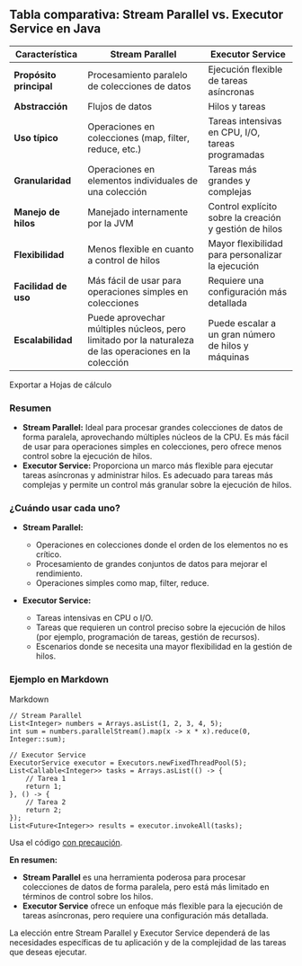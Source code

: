 ## Tabla comparativa: Stream Parallel vs. Executor Service en Java

| Característica | Stream Parallel | Executor Service |
| --- | --- | --- |
| **Propósito principal** | Procesamiento paralelo de colecciones de datos | Ejecución flexible de tareas asíncronas |
| **Abstracción** | Flujos de datos | Hilos y tareas |
| **Uso típico** | Operaciones en colecciones (map, filter, reduce, etc.) | Tareas intensivas en CPU, I/O, tareas programadas |
| **Granularidad** | Operaciones en elementos individuales de una colección | Tareas más grandes y complejas |
| **Manejo de hilos** | Manejado internamente por la JVM | Control explícito sobre la creación y gestión de hilos |
| **Flexibilidad** | Menos flexible en cuanto a control de hilos | Mayor flexibilidad para personalizar la ejecución |
| **Facilidad de uso** | Más fácil de usar para operaciones simples en colecciones | Requiere una configuración más detallada |
| **Escalabilidad** | Puede aprovechar múltiples núcleos, pero limitado por la naturaleza de las operaciones en la colección | Puede escalar a un gran número de hilos y máquinas |

Exportar a Hojas de cálculo

### Resumen

*   **Stream Parallel:** Ideal para procesar grandes colecciones de datos de forma paralela, aprovechando múltiples núcleos de la CPU. Es más fácil de usar para operaciones simples en colecciones, pero ofrece menos control sobre la ejecución de hilos.
*   **Executor Service:** Proporciona un marco más flexible para ejecutar tareas asíncronas y administrar hilos. Es adecuado para tareas más complejas y permite un control más granular sobre la ejecución de hilos.

### ¿Cuándo usar cada uno?

*   **Stream Parallel:**
    
    *   Operaciones en colecciones donde el orden de los elementos no es crítico.
    *   Procesamiento de grandes conjuntos de datos para mejorar el rendimiento.
    *   Operaciones simples como map, filter, reduce.
*   **Executor Service:**
    
    *   Tareas intensivas en CPU o I/O.
    *   Tareas que requieren un control preciso sobre la ejecución de hilos (por ejemplo, programación de tareas, gestión de recursos).
    *   Escenarios donde se necesita una mayor flexibilidad en la gestión de hilos.

### Ejemplo en Markdown

Markdown

```
// Stream Parallel
List<Integer> numbers = Arrays.asList(1, 2, 3, 4, 5);
int sum = numbers.parallelStream().map(x -> x * x).reduce(0, Integer::sum);

// Executor Service
ExecutorService executor = Executors.newFixedThreadPool(5);
List<Callable<Integer>> tasks = Arrays.asList(() -> {
    // Tarea 1
    return 1;
}, () -> {
    // Tarea 2
    return 2;
});
List<Future<Integer>> results = executor.invokeAll(tasks);
```

Usa el código [con precaución](/faq#coding).

**En resumen:**

*   **Stream Parallel** es una herramienta poderosa para procesar colecciones de datos de forma paralela, pero está más limitado en términos de control sobre los hilos.
*   **Executor Service** ofrece un enfoque más flexible para la ejecución de tareas asíncronas, pero requiere una configuración más detallada.

La elección entre Stream Parallel y Executor Service dependerá de las necesidades específicas de tu aplicación y de la complejidad de las tareas que deseas ejecutar.
